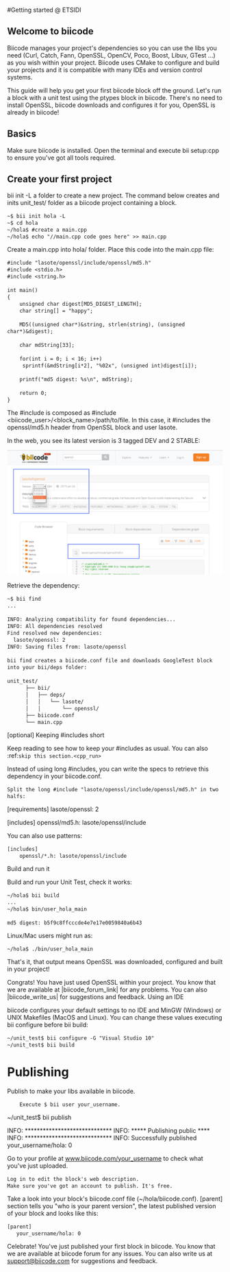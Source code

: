 #Getting started @ ETSIDI

## Welcome to biicode

Biicode manages your project's dependencies so you can use the libs you need (Curl, Catch, Fann, OpenSSL, OpenCV, Poco, Boost, Libuv, GTest ...) as you wish within your project. Biicode uses CMake to configure and build your projects and it is compatible with many IDEs and version control systems.

This guide will help you get your first biicode block off the ground. Let's run a block with a unit test using the ptypes block in biicode. There's no need to install OpenSSL, biicode downloads and configures it for you, OpenSSL is already in biicode!
## Basics
Make sure biicode is installed. Open the terminal and execute bii setup:cpp to ensure you've got all tools required.

## Create your first project

bii init -L a folder to create a new project. The command below creates and inits unit_test/ folder as a biicode project containing a block.

	~$ bii init hola -L
	~$ cd hola
	~/hola$ #create a main.cpp
	~/hola$ echo "//main.cpp code goes here" >> main.cpp

Create a main.cpp into hola/ folder.
Place this code into the main.cpp file:

	#include "lasote/openssl/include/openssl/md5.h"
	#include <stdio.h>
	#include <string.h>
	 
	int main()
	{
	    unsigned char digest[MD5_DIGEST_LENGTH];
	    char string[] = "happy";
	    
	    MD5((unsigned char*)&string, strlen(string), (unsigned char*)&digest);    
	 
	    char mdString[33];
	 
	    for(int i = 0; i < 16; i++)
		 sprintf(&mdString[i*2], "%02x", (unsigned int)digest[i]);
	 
	    printf("md5 digest: %s\n", mdString);
	 
	    return 0;
	}


The #include is composed as #include <biicode_user>/<block_name>/path/to/file. In this case, it #includes the openssl/md5.h header from OpenSSL block and user lasote.

In the web, you see its latest version is 3 tagged DEV and 2 STABLE:

![](https://github.com/MariadeAnton/bii-training/blob/master/_img/openssl_md5.png)

Retrieve the dependency:

	~$ bii find
	...

	INFO: Analyzing compatibility for found dependencies...
	INFO: All dependencies resolved
	Find resolved new dependencies:
	  lasote/openssl: 2
	INFO: Saving files from: lasote/openssl

	bii find creates a biicode.conf file and downloads GoogleTest block into your bii/deps folder:

	unit_test/
	      ├── bii/
	      │   ├── deps/
	      │   │   └── lasote/
	      │   │       └── openssl/
	      ├── biicode.conf
	      └── main.cpp

[optional] Keeping #includes short

Keep reading to see how to keep your #includes as usual. You can also :ref:`skip this section.<cpp_run>`

Instead of using long #includes, you can write the specs to retrieve this dependency in your biicode.conf.

    Split the long #include "lasote/openssl/include/openssl/md5.h" in two halfs:

[requirements]
     lasote/openssl: 2

[includes]
    openssl/md5.h: lasote/openssl/include

You can also use patterns:

	[includes]
	    openssl/*.h: lasote/openssl/include

Build and run it

Build and run your Unit Test, check it works:

	~/hola$ bii build
	...
	~/hola$ bin/user_hola_main

	md5 digest: b5f9c8ffcccde4e7e17e0059840a6b43

Linux/Mac users might run as:

	~/hola$ ./bin/user_hola_main

That's it, that output means OpenSSL was downloaded, configured and built in your project!

Congrats! You have just used OpenSSL within your project. You know that we are available at |biicode_forum_link| for any problems. You can also |biicode_write_us| for suggestions and feedback.
Using an IDE

biicode configures your default settings to no IDE and MinGW (Windows) or UNIX Makefiles (MacOS and Linux). You can change these values executing bii configure before bii build:

    ~/unit_test$ bii configure -G "Visual Studio 10"
    ~/unit_test$ bii build


# Publishing

Publish to make your libs available in biicode.

        Execute $ bii user your_username.

~/unit_test$ bii publish

INFO: *****************************
INFO: ***** Publishing public ****
INFO: *****************************
INFO: Successfully published your_username/hola: 0

Go to your profile at www.biicode.com/your_username to check what you've just uploaded.

    Log in to edit the block's web description.
    Make sure you've got an account to publish. It's free.

Take a look into your block's biicode.conf file (~/hola/biicode.conf). [parent] section tells you "who is your parent version", the latest published version of your block and looks like this:

	[parent]
	   your_username/hola: 0

Celebrate! You've just published your first block in biicode. You know that we are available at biicode forum for any issues. You can also write us at support@biicode.com for suggestions and feedback.

